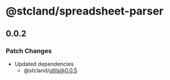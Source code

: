 # @stcland/spreadsheet-parser

## 0.0.2

### Patch Changes

- Updated dependencies
  - @stcland/utils@0.0.5

